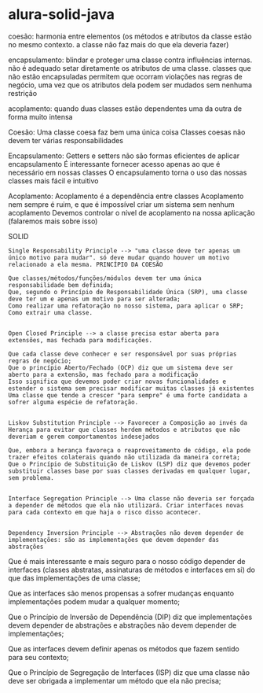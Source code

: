 # alura-solid-java

coesão: harmonia entre elementos (os métodos e atributos da classe estão no mesmo contexto. a classe não faz mais do que ela deveria fazer)

encapsulamento: blindar e proteger uma classe contra influências internas. não é adequado setar diretamente os atributos de uma classe. classes que não estão encapsuladas permitem que ocorram violações nas regras de negócio, uma vez que os atributos dela podem ser mudados sem nenhuma restrição

acoplamento: quando duas classes estão dependentes uma da outra de forma muito intensa

Coesão:
	Uma classe coesa faz bem uma única coisa
	Classes coesas não devem ter várias responsabilidades
	
Encapsulamento:
	Getters e setters não são formas eficientes de aplicar encapsulamento
	É interessante fornecer acesso apenas ao que é necessário em nossas classes
	O encapsulamento torna o uso das nossas classes mais fácil e intuitivo
	
Acoplamento:
	Acoplamento é a dependência entre classes
	Acoplamento nem sempre é ruim, e que é impossível criar um sistema sem nenhum acoplamento
	Devemos controlar o nível de acoplamento na nossa aplicação (falaremos mais sobre isso)


SOLID

	Single Responsability Principle --> "uma classe deve ter apenas um único motivo para mudar". só deve mudar quando houver um motivo relacionado a ela mesma. PRINCÍPIO DA COESÃO
	
	Que classes/métodos/funções/módulos devem ter uma única responsabilidade bem definida;
	Que, segundo o Princípio de Responsabilidade Única (SRP), uma classe deve ter um e apenas um motivo para ser alterada;
	Como realizar uma refatoração no nosso sistema, para aplicar o SRP;
	Como extrair uma classe.


	Open Closed Principle --> a classe precisa estar aberta para extensões, mas fechada para modificações.

	Que cada classe deve conhecer e ser responsável por suas próprias regras de negócio;
	Que o princípio Aberto/Fechado (OCP) diz que um sistema deve ser aberto para a extensão, mas fechado para a modificação
	Isso significa que devemos poder criar novas funcionalidades e estender o sistema sem precisar modificar muitas classes já existentes
	Uma classe que tende a crescer "para sempre" é uma forte candidata a sofrer alguma espécie de refatoração.
	
	
	Liskov Substitution Principle --> Favorecer a Composição ao invés da Herança para evitar que classes herdem métodos e atributos que não deveriam e gerem comportamentos indesejados
	
	Que, embora a herança favoreça o reaproveitamento de código, ela pode trazer efeitos colaterais quando não utilizada da maneira correta;
	Que o Princípio de Substituição de Liskov (LSP) diz que devemos poder substituir classes base por suas classes derivadas em qualquer lugar, sem problema.
	
	
	Interface Segregation Principle --> Uma classe não deveria ser forçada a depender de métodos que ela não utilizará. Criar interfaces novas para cada contexto em que haja o risco disso acontecer.
	

	Dependency Inversion Principle --> Abstrações não devem depender de implementações: são as implementações que devem depender das abstrações
	
	
Que é mais interessante e mais seguro para o nosso código depender de interfaces (classes abstratas, assinaturas de métodos e interfaces em si) do que das implementações de uma classe;

Que as interfaces são menos propensas a sofrer mudanças enquanto implementações podem mudar a qualquer momento;

Que o Princípio de Inversão de Dependência (DIP) diz que implementações devem depender de abstrações e abstrações não devem depender de implementações;

Que as interfaces devem definir apenas os métodos que fazem sentido para seu contexto;

Que o Princípio de Segregação de Interfaces (ISP) diz que uma classe não deve ser obrigada a implementar um método que ela não precisa;
